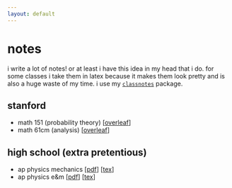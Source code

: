 ```yaml
---
layout: default
---
```


# notes
i write a lot of notes! or at least i have this idea in my head that i do. for some classes i take them in latex because it makes them look pretty and is also a huge waste of my time. i use my [`classnotes`](https://github.com/neilrathi/classnotes) package.

## stanford
* math 151 (probability theory) \[[overleaf](https://www.overleaf.com/read/ffdxprgfgqpc)\]
* math 61cm (analysis) \[[overleaf](https://www.overleaf.com/read/whbrrywhvzxz)\]

## high school (extra pretentious)
* ap physics mechanics \[[pdf](./assets/notes/APPhysicsMech.pdf)\] \[[tex](./assets/notes/APPhysicsMech.tex)\]
* ap physics e&m \[[pdf](./assets/notes/APPhysicsEM.pdf)\] \[[tex](./assets/notes/APPhysicsEM.tex)\]